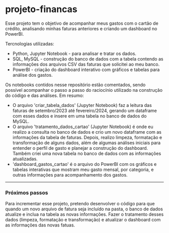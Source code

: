 # projeto-financas

Esse projeto tem o objetivo de acompanhar meus gastos com o cartão de crédito, analisando minhas faturas anteriores e criando um dashboard no PowerBI.

Tercnologias utilizadas:
- Python, Jupyter Notebook - para analisar e tratar os dados.
- SQL, MySQL - construção do banco de dados com a tabela contendo as informações dos arquivos CSV das faturas que solicitei ao meu banco.
- PowerBI - criação do dashboard interativo com gráficos e tabelas para análise dos gastos.

Os notebooks contidos nesse repositório estão comentados, sendo possível acompanhar o passo a passo do raciocínio utilizado na construção do código e das análises.
Em resumo:
- O arquivo 'criar_tabela_dados' (Jupyter Notebook) faz a leitura das faturas de setembro/2023 até fevereiro/2024, gerando um dataframe com esses dados e insere em uma tabela no banco de dados do MySQL.
- O arquivo 'tratamento_dados_cartao' (Jupyter Notebook) é onde eu realizo a consulta no banco de dados e crio um novo dataframe com as informações da tabela de faturas. Depois, realizo limpeza, formatação e transformação de alguns dados, além de algumas análises iniciais para entender o perfil de gasto e planejar a construção do dashboard. Também criei uma nova tabela no banco de dados com as informações atualizadas.
- 'dashboard_gastos_cartao' é o arquivo do PowerBI com os gráficos e tabelas interativas que mostram meu gasto mensal, por categoria, e outras informações para acompanhamento dos gastos.

----------------------------------------------------------------------------------------------------------------------------------------------------------------
### Próximos passos

Para incrementar esse projeto, pretendo desenvolver o código para que quando um novo arquivo de fatura seja incluído na pasta, o banco de dados atualize e inclua na tabela as novas informações. Fazer o tratamento desses dados (limpeza, formatação e transformação) e atualizar o dashboard com as informações das novas fatuas.
